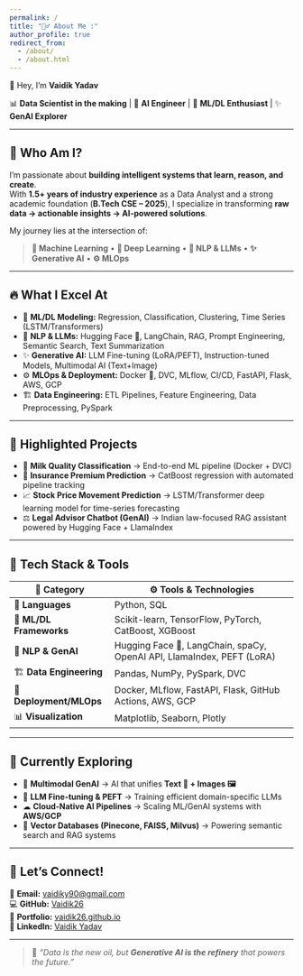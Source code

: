```yaml
---
permalink: /
title: "🙋‍♂️ About Me :"
author_profile: true
redirect_from: 
  - /about/
  - /about.html
---
```


👋 Hey, I’m **Vaidik Yadav**  

📊 **Data Scientist in the making** | 🤖 **AI Engineer** | 🔬 **ML/DL Enthusiast** | ✨ **GenAI Explorer**  

---

## 🚀 Who Am I?  

I’m passionate about **building intelligent systems that learn, reason, and create**.  
With **1.5+ years of industry experience** as a Data Analyst and a strong academic foundation (**B.Tech CSE – 2025**), I specialize in transforming **raw data → actionable insights → AI-powered solutions**.  

My journey lies at the intersection of:  
> **🧠 Machine Learning** • **🧬 Deep Learning** • **💬 NLP & LLMs** • **✨ Generative AI** • **⚙️ MLOps**  

---

## 🔥 What I Excel At  

- 🤖 **ML/DL Modeling:** Regression, Classification, Clustering, Time Series (LSTM/Transformers)  
- 💬 **NLP & LLMs:** Hugging Face 🤗, LangChain, RAG, Prompt Engineering, Semantic Search, Text Summarization  
- ✨ **Generative AI:** LLM Fine-tuning (LoRA/PEFT), Instruction-tuned Models, Multimodal AI (Text+Image)  
- ⚙️ **MLOps & Deployment:** Docker 🐳, DVC, MLflow, CI/CD, FastAPI, Flask, AWS, GCP  
- 🏗 **Data Engineering:** ETL Pipelines, Feature Engineering, Data Preprocessing, PySpark  

---

## 💼 Highlighted Projects  

- 🥛 **Milk Quality Classification** → End-to-end ML pipeline (Docker + DVC)  
- 🏦 **Insurance Premium Prediction** → CatBoost regression with automated pipeline tracking  
- 📈 **Stock Price Movement Prediction** → LSTM/Transformer deep learning model for time-series forecasting  
- ⚖️ **Legal Advisor Chatbot (GenAI)** → Indian law-focused RAG assistant powered by Hugging Face + LlamaIndex  

---

## 🧰 Tech Stack & Tools  

| 🧩 Category             | ⚙️ Tools & Technologies                                                                                   |
|--------------------------|-----------------------------------------------------------------------------------------------------------|
| 🐍 **Languages**         | Python, SQL                                                                                               |
| 🤖 **ML/DL Frameworks**  | Scikit-learn, TensorFlow, PyTorch, CatBoost, XGBoost                                                       |
| 💬 **NLP & GenAI**       | Hugging Face 🤗, LangChain, spaCy, OpenAI API, LlamaIndex, PEFT (LoRA)                                      |
| 🏗️ **Data Engineering**   | Pandas, NumPy, PySpark, DVC                                                                               |
| 🐳 **Deployment/MLOps**  | Docker, MLflow, FastAPI, Flask, GitHub Actions, AWS, GCP                                                   |
| 📊 **Visualization**     | Matplotlib, Seaborn, Plotly                                                                                |

---

## 🌱 Currently Exploring  

- 🎨 **Multimodal GenAI** → AI that unifies **Text 📝 + Images 🖼️**  
- 🧠 **LLM Fine-tuning & PEFT** → Training efficient domain-specific LLMs  
- ☁ **Cloud-Native AI Pipelines** → Scaling ML/GenAI systems with **AWS/GCP**  
- 🔗 **Vector Databases (Pinecone, FAISS, Milvus)** → Powering semantic search and RAG systems  

---

## 🤝 Let’s Connect!  

📧 **Email:** vaidiky90@gmail.com  
💻 **GitHub:** [Vaidik26](https://github.com/vaidik26)  
🔗 **Portfolio:** [vaidik26.github.io](https://vaidik26.github.io/Vaidik.github.io//portfolio/)  
💼 **LinkedIn:** [Vaidik Yadav](https://www.linkedin.com/in/vaidik-yadav-260a60248/)  

---

> 💭 *“Data is the new oil, but **Generative AI is the refinery** that powers the future.”*  
